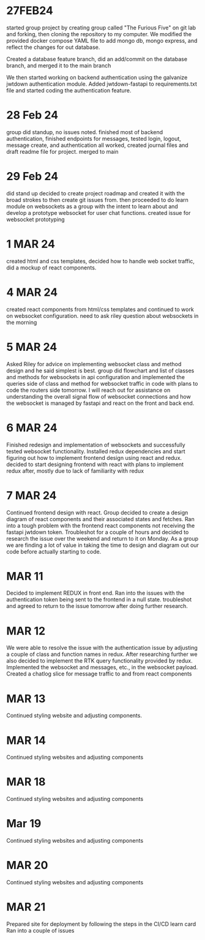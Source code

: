 # 27FEB24

started group project by creating group called "The Furious Five" on git lab and forking, then cloning the repository to my computer. We modified the provided docker compose YAML file to add mongo db, mongo express, and reflect the changes for out database.

Created a database feature branch, did an add/commit on the database branch, and merged it to the main branch

We then started working on backend authentication using the galvanize jwtdown authentication module. Added jwtdown-fastapi to requirements.txt file and started coding the authentication feature.

# 28 Feb 24
group did standup, no issues noted. finished most of backend authentication, finished endpoints for messages, tested login, logout, message create, and authentication all worked, created journal files and draft readme file for project. merged to main

# 29 Feb 24

did stand up decided to create project roadmap and created it with the broad strokes to then create git issues from. then proceeded to do learn module on websockets as a group with the intent to learn about and develop a prototype websocket for user chat functions. created issue for websocket prototyping

# 1 MAR 24

created html and css templates, decided how to handle web socket traffic, did a mockup of react components.

# 4 MAR 24
created react components from html/css templates and continued to work on websocket configuration. need to ask riley question about websockets in the morning

# 5 MAR 24
Asked Riley for advice on implementing websocket class and method design and he said simplest is best. group did flowchart and list of classes and methods for websockets in api configuration and implemented the queries side of class and method for websocket traffic in code with plans to code the routers side tomorrow. I will reach out for assistance on understanding the overall signal flow of websocket connections and how the websocket is managed by fastapi and react on the front and back end.

# 6 MAR 24
Finished redesign and implementation of websockets and successfully tested websocket functionality. Installed redux dependencies and start figuring out how to implement frontend design using react and redux. decided to start designing frontend with react with plans to implement redux after, mostly due to lack of familiarity with redux

# 7 MAR 24

Continued frontend design with react. Group decided to create a design diagram of react components and their associated states and fetches. Ran into a tough problem with the frontend react components not receiving  the fastapi jwtdown token. Troubleshot for a couple of hours and decided to research the issue over the weekend and return to it on Monday.  As a group we are finding a lot of value in taking the time to design and diagram out our code before actually starting to code.


# MAR 11

Decided to implement REDUX in front end. Ran into the issues with the authentication token being sent to the frontend in a null state. troubleshot and agreed to return to the issue tomorrow after doing further research.

# MAR 12

We were able to resolve the issue with the authentication issue by adjusting a couple of class and function names in redux. After researching further we also decided to implement the RTK query functionality provided by redux. Implemented the websocket and messages, etc., in the websocket payload. Created a chatlog slice for message traffic to and from react components

# MAR 13

Continued styling website and adjusting components.

# MAR 14


Continued styling websites and adjusting components

# MAR 18

Continued styling websites and adjusting components

# Mar 19

Continued styling websites and adjusting components


# MAR 20

Continued styling websites and adjusting components

# MAR 21

Prepared site for deployment by following the steps in the CI/CD learn card
Ran into a couple of issues


